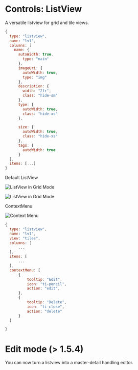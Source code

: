 # Controls: ListView

A versatile listview for grid and tile views.

```js
{
  type: "listview",
  name: "lv1",
  columns: [
    name: {
      autoWidth: true,
        type: "main"
      },
      imageUri: {
        autoWidth: true,
        type: "img"
      },
      description: {
        width: "2fr",
        class: "hide-sm"
      },
      type: {
        autoWidth: true,
        class: "hide-xs"
      },

      size: {
        autoWidth: true,
        class: "hide-xs"
      },
      tags: {
        autoWidth: true
      }
  ],
  items: [...]
}
```

Default ListView

![ListView in Grid Mode](https://xo-js.dev/assets/img/listview-grid.png "ListView in Grid Mode")

![ListView in Grid Mode](https://xo-js.dev/assets/img/listview-tiles.png "ListView in Grid Mode")

ContextMenu

![Context Menu](https://xo-js.dev/assets/img/listview-contextmenu.png "ListView with context menu")

```js
{
  type: "listview",
  name: "lv1",
  view: "tiles",
  columns: [
      ...
  ],
  items: [
      ...
  ],
  contextMenu: [
      {
          tooltip: "Edit",
          icon: "ti-pencil",
          action: "edit",
      },  
      {
          tooltip: "Delete",
          icon: "ti-close",
          action: "delete"
      }
  ]

}
```

# Edit mode (> 1.5.4)

You can now turn a listview into a master-detail handling editor.

```js

```
